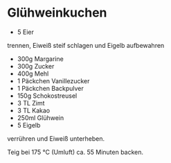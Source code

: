 # Glühweinkuchen

* 5 Eier

trennen, Eiweiß steif schlagen und Eigelb aufbewahren

* 300g Margarine
* 300g Zucker
* 400g Mehl
* 1 Päckchen Vanillezucker
* 1 Päckchen Backpulver
* 150g Schokostreusel
* 3 TL Zimt
* 3 TL Kakao
* 250ml Glühwein
* 5 Eigelb

verrühren und Eiweiß unterheben.

Teig bei 175 °C (Umluft) ca. 55 Minuten backen.
